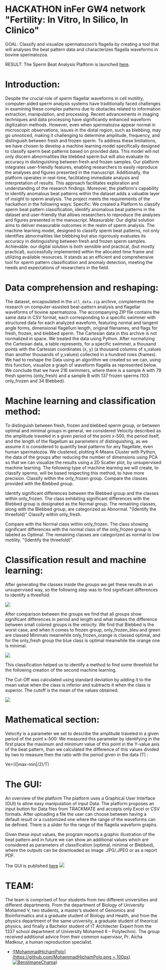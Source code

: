 
# HACKATHON inFer GW4 network "Fertility: In Vitro, In Silico, In Clinico"

GOAL: Classify and visualize spermatozoon’s flagella by creating a tool that will analyses the beat pattern data and characterizes flagella waveforms in bovine spermatozoa.


RESULT: The Sperm Beat Analysis Platform is launched [here](http://optimal-spespe.me).

# Introduction: 

Despite the crucial role of sperm flagellar waveforms in cell motility, computer-aided sperm analysis systems have traditionally faced challenges in examining these complex patterns due to obstacles related to information extraction, manipulation, and processing. Recent advancements in imaging techniques and data processing have significantly enhanced waveform digitization methods. However, even when spermatozoa appear normal in microscopic observations, issues in the distal region, such as blebbing, may go unnoticed, making it challenging to determine amplitude, frequency, and distinguish between fresh and frozen sperm. To address these limitations, we have chosen to develop a machine learning model specifically designed to classify sperm beat patterns based on provided data. This model will not only discern abnormalities like blebbed sperm but will also evaluate its accuracy in distinguishing between fresh and frozen samples. Our platform integrates user-friendly features, enabling researchers to easily reproduce the analyses and figures presented in the manuscript. Additionally, the platform operates in real-time, facilitating immediate analysis and interpretation of results. 
This approach facilitates exploration and understanding of the research findings. Moreover, the platform's capability to identify anomalous beat patterns within the dataset adds a valuable layer of insight to sperm analysis.
The project meets the requirements of the hackathon in the following ways:
Specific: We created a Platform to classify sperm beat pattern classification, identify anomalous beat patterns in the dataset and user-friendly that allows researchers to reproduce the analyses and figures presented in the manuscript.
Measurable: Our digital solution aims to deliver measurable outcomes in the realm of sperm analysis. The machine learning model, designed to classify sperm beat patterns, not only identifies abnormalities like blebbing but also rigorously evaluates its accuracy in distinguishing between fresh and frozen sperm samples. 
Achievable: our digital solution is both sensible and practical, (but mostly practical), successfully implemented within the allocated time frame and utilizing available resources. It stands as an efficient and comprehensive tool for sperm pattern classification and anomaly detection, meeting the needs and expectations of researchers in the field.


# Data comprehension and reshaping: 

The dataset, encapsulated in the `all_data.zip` archive, complements the research on computer-assisted beat-pattern analysis and flagellar waveforms of bovine spermatozoa. The accompanying ZIP file contains the same data in CSV format, each corresponding to a specific swimmer with structured data for each analyzed waveform, featuring normal and tangent angle forms, dimensional flagellum length, original filenames, and flags for fresh, frozen, and blebbed sperm.  The Cartesian data in this archive is not normalized in space. We treated the data using Python. 
After normalizing the Cartesian data, a table represents, for a specific swimmer, a thousand points with the Cartesian coordinates (x, y) (a thousand columns of x_values than another thousands of y_values) collected in a hundred rows (frames).
We had to reshape the Data using an algorithm we created so we can, using this function, visualize a graph of waveform flagella as represented below.
We conclude that we have 216 swimmers, where there is a sample A with 79 fresh sperms (only_fresh) and a sample B with 137 frozen sperms (103 only_frozen and 34 Blebbed).

# Machine learning and classification method:

To distinguish between fresh, frozen and blebbed sperm group, or between optimal and minimal groups in general, we considered Velocity described as the amplitude traveled in a given period of the point x-500, the period itself, and the length of the flagellum as parameters of distinguishing, as we assume it is considered to quantify beat patterns for any flagellate, even human spermatozoa.
We clustered, plotting K-Means Cluster with Python, the data of the groups after reducing the number of dimensions using PCA so that we can visualize the results using a 2D Scatter plot, by unsupervised machine learning. 
The following type of machine learning we will create, to classify sperms, will be based respecting this method, to have more precision. 
Classify within the only_frozen group.
Compare the classes provided with the Blebbed group.

Identify significant differences between the Blebbed group and the classes within only_frozen.
The class exhibiting significant differences with the Blebbed group is designated as the Normal group.
The remaining classes, along with the Blebbed group, are categorized as Abnormal.
"(Identify the threefold)"
Classify within only_fresh.

Compare with the Normal class within only_frozen.
The class showing significant differences with the normal class of the only_frozen group is labeled as Optimal.
The remaining classes are categorized as normal to low motility.
"(Identify the threefold)".

# Classification result and machine learning:

After generating the classes inside the groups we get these results in an unsupervised way, so the following step was to find significant differences to identify a threefold.

![](https://github.com/chahid001/Project-optimal-spespe-for-the-challenge-2-of-the-HACKATHON-inFer-GW4-network-Fertility-In-Vitro-/blob/main/pic/pic2.png)

After comparison between the groups we find that all groups show significant differences in period and length and what makes the difference between small colored groups is the velocity.
We find that Blebbed is the worst case, and when it comes to frozen group, only_frozen_bleu and green are classed Minimals meanwhile only_frozen_orange is classed optimal, and for the only_fresh group the blue class is optimal meanwhile the orange one is minimal.


![](https://github.com/chahid001/Project-optimal-spespe-for-the-challenge-2-of-the-HACKATHON-inFer-GW4-network-Fertility-In-Vitro-/blob/main/pic/pic3.png)

This classification helped us to identify a method to find some threefold for the following creation of the second machine learning. 

The Cut-Off was calculated using standard deviation by adding it to the mean value when the class is inferior and subtracts it when the class is superior. The cutoff is the mean of the values obtained. 

![](https://github.com/chahid001/Project-optimal-spespe-for-the-challenge-2-of-the-HACKATHON-inFer-GW4-network-Fertility-In-Vitro-/blob/main/pic/pic1.png)


# Mathematical section: 


Velocity is a parameter we set to describe the amplitude traveled in a given period of the point x-500: 
We measured this parameter by identifying in the first place the maximum and minimum value of this point in the Y-value axis of the beat pattern, than we calculated the difference of this values divided by two to measure then the ratio with the period given in the data (T) :

Ve=((|max-min|/2)/T)  


# The GUI:

An overview of the platform
The platform uses a Graphical User Interface (GUI) to allow easy manipulation of input Data.
The platform proposes an input button for Data files from TRACKMATE and accepts only Excel or CSV formats.
After uploading a file the user can choose between having a default result or a customized one where the range of the waveforms can be defined.
There is a slider for the range of the flagella waveform graphs.

Given these input values, the program reports a graphic illustration of the beat pattern  and in future we can show an additional values which are considered as parameters of classification (optimal, minimal or Blebbed), where the outputs can be downloaded as image .JPG/.JPEG or as a report PDF.


The GUI is published [here](http://optimal-spespe.me/)
![](https://github.com/chahid001/Project-optimal-spespe-for-the-challenge-2-of-the-HACKATHON-inFer-GW4-network-Fertility-In-Vitro-/blob/main/pic/GUI.png)
# TEAM: 

The team is comprised of four students from two different universities and different departments. From the department of Biology of University Mohamed V, two students, a master’s student of Genomics and Bioinformatics and a graduate student of Biology and Health, and from the physics department of the same university, a graduate student of theorical physics, and finally a Bachelor student of IT Architecter Expert from the 1337 school department of University Mohamed 6 – Polytechnic. The group received additional advice from their common supervisor, Pr. Aïcha Madkour, a human reproduction specialist.

- [![MohammadHichamPolo](https://github.com/MohammadHichamPolo.png = 100px)](https://github.com/MohammadHichamPolo) [![BenslimaneChama](https://github.com/BenslimaneChama.png)](https://github.com/BenslimaneChama))
